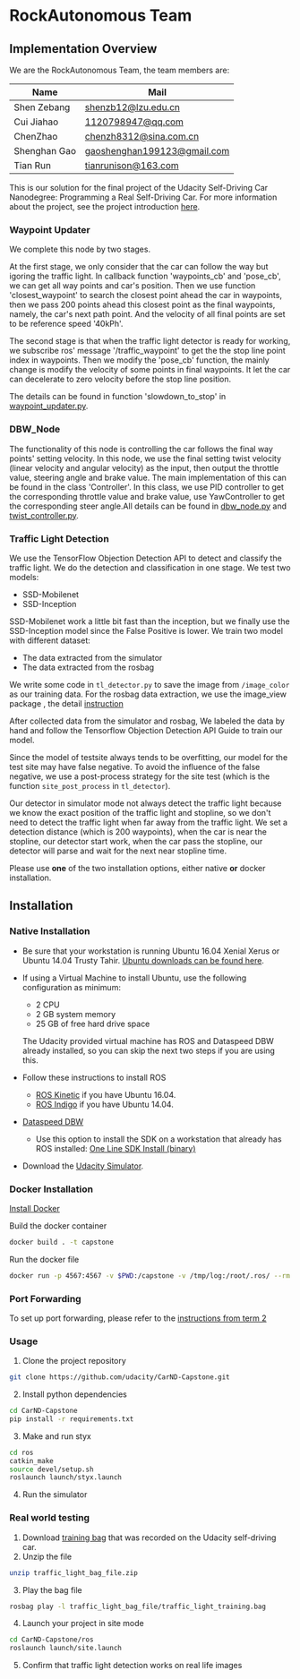 # RockAutonomous Team

## Implementation Overview

We are the RockAutonomous Team, the team members are:

| Name         | Mail                        |
| ------------ | --------------------------- |
| Shen Zebang  | shenzb12@lzu.edu.cn         |
| Cui Jiahao   | 1120798947@qq.com           |
| ChenZhao     | chenzh8312@sina.com.cn      |
| Shenghan Gao | gaoshenghan199123@gmail.com |
| Tian Run     | tianrunison@163.com         |

This is our solution for the final project of the Udacity Self-Driving Car Nanodegree: Programming a Real Self-Driving Car. For more information about the project, see the project introduction [here](https://classroom.udacity.com/nanodegrees/nd013/parts/6047fe34-d93c-4f50-8336-b70ef10cb4b2/modules/e1a23b06-329a-4684-a717-ad476f0d8dff/lessons/462c933d-9f24-42d3-8bdc-a08a5fc866e4/concepts/5ab4b122-83e6-436d-850f-9f4d26627fd9).

### Waypoint Updater

We complete this node by two stages.

At the first stage, we only consider that the car can follow the way but igoring the traffic light. In callback function 'waypoints_cb' and 'pose_cb', we can get all way points and car's position. Then we use function 'closest_waypoint' to search the closest point ahead the car in waypoints, then we pass 200 points ahead this closest point as the final waypoints, namely, the car's next path point. And the velocity of all final points are set to be reference speed '40kPh'. 

The second stage is that when the traffic light detector is ready for working, we subscribe ros' message '/traffic_waypoint' to get the the stop line point index in waypoints. Then we modify the 'pose_cb' function, the mainly change is modify the velocity of some points in final waypoints. It let the car can decelerate to zero velocity before the stop line position.

The details can be found in function 'slowdown_to_stop' in [waypoint_updater.py](https://github.com/SDC-TeamCN-Project/CarND-Capstone-1/blob/master/ros/src/waypoint_updater/waypoint_updater.py).

### DBW_Node

The functionality of this node is controlling the car follows the final way points' setting velocity. In this node, we use the final setting twist velocity (linear velocity and angular velocity) as the input, then output the throttle value, steering angle and brake value. The main implementation of this can be found in the class 'Controller'. In this class, we use PID controller to get the corresponding throttle value and brake value, use YawController to get the corresponding steer angle.All details can be found in [dbw_node.py](https://github.com/SDC-TeamCN-Project/CarND-Capstone-1/blob/master/ros/src/twist_controller/dbw_node.py) and [twist_controller.py](https://github.com/SDC-TeamCN-Project/CarND-Capstone-1/blob/master/ros/src/twist_controller/twist_controller.py).

### Traffic Light Detection

We use the TensorFlow Objection Detection API to detect and classify the traffic light. We do the detection and classification in one stage. We test two models:

* SSD-Mobilenet
* SSD-Inception

SSD-Mobilenet work a little bit fast than the inception, but we finally use the SSD-Inception model since the False Positive is lower. We train two model with different dataset:

* The data extracted from the simulator
* The data extracted from the rosbag

We write some code in `tl_detector.py` to save the image from `/image_color` as our training data. For the rosbag data extraction, we use the image_view package , the detail [instruction](ros/src/tl_detector/traffic_light_bag_file/README.md)

After collected data from the simulator and rosbag, We labeled the data by hand and follow the Tensorflow Objection Detection API Guide to train our model.

Since the model of testsite always tends to be overfitting, our model for the test site may have false negative. To avoid the influence of the false negative, we use a post-process strategy for the site test (which is the function `site_post_process` in `tl_detector`).

Our detector in simulator mode not always detect the traffic light because we know the exact position of the traffic light and stopline, so we don't need to detect the traffic light when far away from the traffic light. We set a detection distance (which is 200 waypoints), when the car is near the stopline, our detector start work, when the  car pass the stopline, our detector will parse and wait for the next near stopline time.

Please use **one** of the two installation options, either native **or** docker installation.

## Installation

### Native Installation

* Be sure that your workstation is running Ubuntu 16.04 Xenial Xerus or Ubuntu 14.04 Trusty Tahir. [Ubuntu downloads can be found here](https://www.ubuntu.com/download/desktop).
* If using a Virtual Machine to install Ubuntu, use the following configuration as minimum:
  * 2 CPU
  * 2 GB system memory
  * 25 GB of free hard drive space

  The Udacity provided virtual machine has ROS and Dataspeed DBW already installed, so you can skip the next two steps if you are using this.

* Follow these instructions to install ROS
  * [ROS Kinetic](http://wiki.ros.org/kinetic/Installation/Ubuntu) if you have Ubuntu 16.04.
  * [ROS Indigo](http://wiki.ros.org/indigo/Installation/Ubuntu) if you have Ubuntu 14.04.
* [Dataspeed DBW](https://bitbucket.org/DataspeedInc/dbw_mkz_ros)
  * Use this option to install the SDK on a workstation that already has ROS installed: [One Line SDK Install (binary)](https://bitbucket.org/DataspeedInc/dbw_mkz_ros/src/81e63fcc335d7b64139d7482017d6a97b405e250/ROS_SETUP.md?fileviewer=file-view-default)
* Download the [Udacity Simulator](https://github.com/udacity/CarND-Capstone/releases).

### Docker Installation

[Install Docker](https://docs.docker.com/engine/installation/)

Build the docker container

```bash
docker build . -t capstone
```

Run the docker file

```bash
docker run -p 4567:4567 -v $PWD:/capstone -v /tmp/log:/root/.ros/ --rm -it capstone
```

### Port Forwarding

To set up port forwarding, please refer to the [instructions from term 2](https://classroom.udacity.com/nanodegrees/nd013/parts/40f38239-66b6-46ec-ae68-03afd8a601c8/modules/0949fca6-b379-42af-a919-ee50aa304e6a/lessons/f758c44c-5e40-4e01-93b5-1a82aa4e044f/concepts/16cf4a78-4fc7-49e1-8621-3450ca938b77)

### Usage

1. Clone the project repository

```bash
git clone https://github.com/udacity/CarND-Capstone.git
```

2. Install python dependencies

```bash
cd CarND-Capstone
pip install -r requirements.txt
```

3. Make and run styx

```bash
cd ros
catkin_make
source devel/setup.sh
roslaunch launch/styx.launch
```

4. Run the simulator

### Real world testing

1. Download [training bag](https://s3-us-west-1.amazonaws.com/udacity-selfdrivingcar/traffic_light_bag_file.zip) that was recorded on the Udacity self-driving car.
2. Unzip the file

```bash
unzip traffic_light_bag_file.zip
```

3. Play the bag file

```bash
rosbag play -l traffic_light_bag_file/traffic_light_training.bag
```

4. Launch your project in site mode

```bash
cd CarND-Capstone/ros
roslaunch launch/site.launch
```

5. Confirm that traffic light detection works on real life images